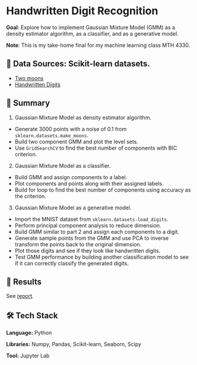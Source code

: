 # Handwritten Digit Recognition

**Goal**: Explore how to implement Gaussian Mixture Model (GMM) as a density estimator algorithm, as a classifier, and as a generative model.

**Note**: This is my take-home final for my machine learning class MTH 4330.

## :mag_right: Data Sources: Scikit-learn datasets.
- [Two moons](https://scikit-learn.org/stable/modules/generated/sklearn.datasets.make_moons.html)
- [Handwritten Digits](https://scikit-learn.org/stable/modules/generated/sklearn.datasets.load_digits.html)

## :open_book: Summary

1. Gaussian Mixture Model as density estimator algorithm.
- Generate 3000 points with a noise of 0.1 from `sklearn.datasets.make_moons`.
- Build two component GMM and plot the level sets.
- Use `GridSearchCV` to find the best number of components with BIC criterion.
2. Gaussian Mixture Model as a classifier.
- Build GMM and assign components to a label.
- Plot components and points along with their assigned labels.
- Build for loop to find the best number of components using accuracy as the criterion.
3. Gaussian Mixture Model as a generative model.
- Import the MNIST dataset from `sklearn.datasets.load_digits`.
- Perform principal component analysis to reduce dimension.
- Build GMM similar to part 2 and assign each components to a digit. 
- Generate sample points from the GMM and use PCA to inverse transform the points back to the original dimension.
- Plot those digits and see if they look like handwritten digits.
- Test GMM performance by building another classification model to see if it can correctly classify the generated digits.

## :dart: Results

See [report](https://github.com/JakeLi2001/gmm/blob/main/Final%20Report.docx).

## :hammer_and_wrench: Tech Stack

**Language:** Python

**Libraries:** Numpy, Pandas, Scikit-learn, Seaborn, Scipy

**Tool:** Jupyter Lab
